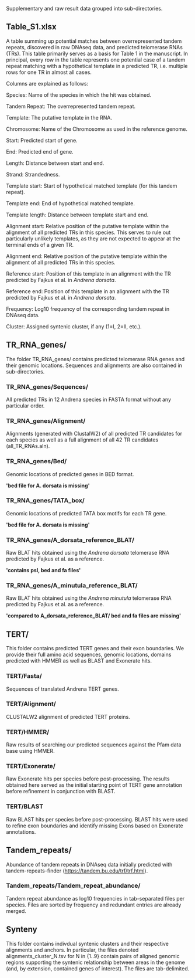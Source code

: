 Supplementary and raw result data grouped into sub-directories.

## Table_S1.xlsx

A table summing up potential matches between overrepresented tandem
repeats, discovered in raw DNAseq data, and predicted telomerase RNAs (TRs).
This table primarily serves as a basis for Table 1 in the manuscript.
In principal, every row in the table represents one potential case of 
a tandem repeat matching with a hypothetical template in a predicted 
TR, i.e. multiple rows for one TR in almost all cases.

Columns are explained as follows:

Species:
Name of the species in which the hit was obtained.

Tandem Repeat:
The overrepresented tandem repeat.

Template:
The putative template in the RNA. 

Chromosome:
Name of the Chromosome as used in the reference genome.

Start:
Predicted start of gene.

End:
Predicted end of gene.

Length:
Distance between start and end.

Strand:
Strandedness.

Template start:
Start of hypothetical matched template (for this tandem repeat).

Template end:
End of hypothetical matched template.

Template length:
Distance between template start and end.

Alignment start:
Relative position of the putative template within the 
alignment of all predicted TRs in this species. This 
serves to rule out particularly unlikely templates, as 
they are not expected to appear at the terminal ends of
a given TR. 

Alignment end:
Relative position of the putative template within the
alignment of all predicted TRs in this species.

Reference start:
Position of this template in an alignment with the TR
predicted by Fajkus et al. in _Andrena dorsata_. 

Reference end:
Position of this template in an alignment with the TR
predicted by Fajkus et al. in _Andrena dorsata_.

Frequency:
Log10 frequency of the corresponding tandem repeat in 
DNAseq data.

Cluster:
Assigned syntenic cluster, if any (1=I, 2=II, etc.).



## TR_RNA_genes/

The folder TR_RNA_genes/ contains predicted telomerase RNA genes and their genomic
locations. Sequences and alignments are also contained in sub-directories.



### TR_RNA_genes/Sequences/
All predicted TRs in 12 Andrena species in FASTA format without any
particular order.

### TR_RNA_genes/Alignment/ 
Alignments (generated with ClustalW2) of all predicted TR candidates for
each species as well as a full alignment of all 42 TR candidates
(all_TR_RNAs.aln). 

### TR_RNA_genes/Bed/
Genomic locations of predicted genes in BED format.

__'bed file for A. dorsata is missing'__

### TR_RNA_genes/TATA_box/
Genomic locations of predicted TATA box motifs for each
TR gene.

__'bed file for A. dorsata is missing'__

### TR_RNA_genes/A_dorsata_reference_BLAT/
Raw BLAT hits obtained using the _Andrena dorsata_
telomerase RNA predicted by Fajkus et al. as a reference. 

__'contains psl, bed and fa files'__

### TR_RNA_genes/A_minutula_reference_BLAT/
Raw BLAT hits obtained using the _Andrena minutula_
telomerase RNA predicted by Fajkus et al. as a reference.

__'compared to A_dorsata_reference_BLAT/ bed and fa files are missing'__

## TERT/

This folder contains predicted TERT genes and their exon boundaries.
We provide their full amino acid sequences, genomic locations, domains 
predicted with HMMER as well as BLAST and Exonerate hits.


### TERT/Fasta/
Sequences of translated Andrena TERT genes. 

### TERT/Alignment/
CLUSTALW2 alignment of predicted TERT proteins.

### TERT/HMMER/
Raw results of searching our predicted sequences against
the Pfam data base using HMMER.

### TERT/Exonerate/
Raw Exonerate hits per species before post-processing. 
The results obtained here served as the initial starting
point of TERT gene annotation before refinement in
conjunction with BLAST.

### TERT/BLAST
Raw BLAST hits per species before post-processing.
BLAST hits were used to refine exon boundaries and 
identify missing Exons based on Exonerate annotations.


## Tandem_repeats/

Abundance of tandem repeats in DNAseq data initially 
predicted with tandem-repeats-finder (https://tandem.bu.edu/trf/trf.html). 

### Tandem_repeats/Tandem_repeat_abundance/

Tandem repeat abundance as log10 frequencies in tab-separated files
per species. Files are sorted by frequency and redundant entries are
already merged.


## Synteny 

This folder contains indivdual syntenic clusters and their respective
alignments and anchors.  In particular, the files denoted
alignments_cluster_N.tsv for N in {1..9} contain pairs of aligned
genomic regions supporting the syntenic relationship between areas in
the genome (and, by extension, contained genes of interest).  The
files are tab-delimited.


